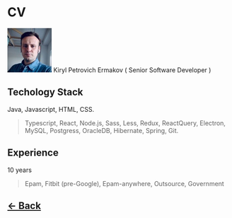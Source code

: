 # CV
![img](./image/100x100.jpg) Kiryl Petrovich Ermakov ( Senior Software Developer )

## Techology Stack
Java, Javascript, HTML, CSS.
> Typescript, React, Node.js, Sass, Less, Redux, ReactQuery, Electron, MySQL, Postgress, OracleDB, Hibernate, Spring, Git.

##  Experience
10 years 
> Epam, Fitbit (pre-Google), Epam-anywhere, Outsource, Government

## [← Back](./readme.md)